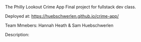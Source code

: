 The Philly Lookout Crime App
Final project for fullstack dev class. 

Deployed at: https://huebschwerlen.github.io/crime-app/

Team Mmebers: Hannah Heath & Sam Huebschwerlen


Description: 
